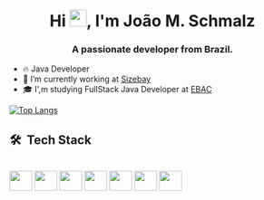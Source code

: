 <h1 align="center">Hi <img src="https://raw.githubusercontent.com/kaueMarques/kaueMarques/master/hi.gif" height="30px">, I'm João M. Schmalz</h1>
<h3 align="center">A passionate developer from Brazil.</h3>

<!--
<p align="left"> <img src="https://komarev.com/ghpvc/?username=joaoschmalz&color=blue" alt="Profile views" /> </p>
-->
- 🔥 Java Developer              
- 🔭 I’m currently working at [Sizebay](https://sizebay.com/en/)
- 🎓 I',m studying FullStack Java Developer at [EBAC](https://ebaconline.com.br/full-stack-java)

[![Top Langs](https://github-readme-stats-git-masterrstaa-rickstaa.vercel.app/api/top-langs/?username=joaoschmalz&layout=compact&theme=transparent)](https://github.com/joaoschmalz/github-readme-stats)


## 🛠 &nbsp;Tech Stack
<div style="display: inline_block">
    <br>
    <img height="35" width="40" src="https://cdn.jsdelivr.net/gh/devicons/devicon/icons/java/java-original-wordmark.svg" />
    <img height="35" width="40" src="https://cdn.jsdelivr.net/gh/devicons/devicon/icons/python/python-original.svg" />
    <img height="35" width="40" src="https://cdn.jsdelivr.net/gh/devicons/devicon/icons/javascript/javascript-original.svg" />
    <img height="35" width="40" src="https://cdn.jsdelivr.net/gh/devicons/devicon/icons/html5/html5-original.svg" />
    <img height="35" width="40" src="https://cdn.jsdelivr.net/gh/devicons/devicon/icons/css3/css3-original.svg" />
    <img height="35" width="40" src="https://cdn.jsdelivr.net/gh/devicons/devicon/icons/linux/linux-original.svg" />
    <img height="35" width="40" src="https://cdn.jsdelivr.net/gh/devicons/devicon/icons/microsoftsqlserver/microsoftsqlserver-plain.svg" />
</div>
<!--
<br>

![Snake animation](https://github.com/joaoschmalz/joaoschmalz/blob/output/github-contribution-grid-snake.svg)


Here are some ideas to get you started:

- 🔭 I’m currently working on ...
- 🌱 I’m currently learning ...
- 👯 I’m looking to collaborate on ...
- 🤔 I’m looking for help with ...
- 💬 Ask me about ...
- 📫 How to reach me: ...
- 😄 Pronouns: ...
- ⚡ Fun fact: ...
-->
